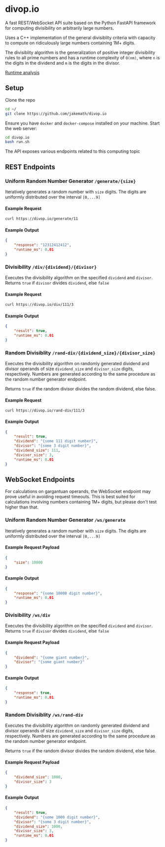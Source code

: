 # divop.io

A fast REST/WebSocket API suite based on the Python FastAPI framework for computing divisibility on arbitrarily large numbers.

Uses a C++ implementation of the general divisiblity criteria with capacity to compute on ridiculously large numbers containing 1M+ digits. 

The divisiblity algorithm is the generalization of positive integer divisibility rules to all prime numbers and has a runtime complexity of `O(nm)`, where `n` is the digits in the dividend and `m` is the digits in the divisor.

[Runtime analysis](./Runtimes.pdf)

## Setup
Clone the repo
```bash
cd ~/
git clone https://github.com/jakemath/divop.io
```
Ensure you have `docker` and `docker-compose` installed on your machine. Start the web server:
```bash
cd divop.io
bash run.sh
```

The API exposes various endpoints related to this computing topic

## REST Endpoints
### Uniform Random Number Generator `/generate/{size}`
Iteratively generates a random number with `size` digits. The digits are uniformly distributed over the interval `[0,...9]`

#### Example Request
```bash
curl https://divop.io/generate/11
```

#### Example Output
```json
{
    "response": "12312412412",
    "runtime_ms": 0.01
}
```

### Divisibility `/div/{dividend}/{divisor}`
Executes the divisibility algorithm on the specified `dividend` and `divisor`. Returns `true` if `divisor` divides `dividend`, else `false`

#### Example Request
```bash
curl https://divop.io/div/111/3
```

#### Example Output
```json
{
    "result": true,
    "runtime_ms": 0.01
}
```

### Random Divisiblity `/rand-div/{dividend_size}/{divisor_size}`
Executes the divisibility algorithm on randomly generated dividend and divisor operands of size `dividend_size` and `divisor_size` digits, respectively. Numbers are generated according to the same procedure as the random number generator endpoint. 

Returns `true` if the random divisor divides the random dividend, else false.

#### Example Request
```
curl https://divop.io/rand-div/111/3
```

#### Example Output
```json
{
    "result": true,
    "dividend": "{some 111 digit number}",
    "divisor": "{some 3 digit number}",
    "dividend_size": 111,
    "divisor_size": 3,
    "runtime_ms": 0.01
}
```

## WebSocket Endpoints
For calculations on gargantuan operands, the WebSocket endpoint may prove useful in avoiding request timeouts. This is best suited for calculations involving numbers containing 1M+ digits, but please don't test higher than that. 

### Uniform Random Number Generator `/ws/generate`
Iteratively generates a random number with `size` digits. The digits are uniformly distributed over the interval `[0,...9]`

#### Example Request Payload
```json
{
    "size": 10000
}
```

#### Example Output
```json
{
    "response": "{some 10000 digit number}",
    "runtime_ms": 0.01
}
```

### Divisibility `/ws/div`
Executes the divisibility algorithm on the specified `dividend` and `divisor`. Returns `true` if `divisor` divides `dividend`, else `false`

#### Example Request Payload
```json
{
    "dividend": "{some giant number}",
    "divisor": "{some giant number}"
}
```

#### Example Output
```json
{
    "response": true,
    "runtime_ms": 0.01
}
```

### Random Divisiblity `/ws/rand-div`
Executes the divisibility algorithm on randomly generated dividend and divisor operands of size `dividend_size` and `divisor_size` digits, respectively. Numbers are generated according to the same procedure as the random number generator endpoint. 

Returns `true` if the random divisor divides the random dividend, else false.

#### Example Request Payload
```json
{
    "dividend_size": 1000,
    "divisor_size": 3
}
```

#### Example Output
```json
{
    "result": true,
    "dividend": "{some 1000 digit number}",
    "divisor": "{some 3 digit number}",
    "dividend_size": 1000,
    "divisor_size": 3,
    "runtime_ms": 0.01
}
```
